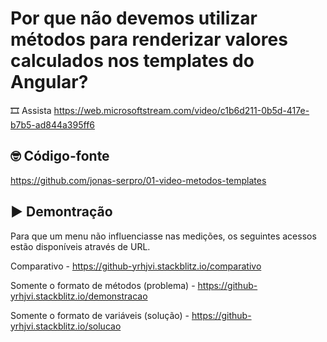 # Por que não devemos utilizar métodos para renderizar valores calculados nos templates do Angular?

🎞️ Assista https://web.microsoftstream.com/video/c1b6d211-0b5d-417e-b7b5-ad844a395ff6

## 🤓 Código-fonte

https://github.com/jonas-serpro/01-video-metodos-templates

## ▶️ Demontração

Para que um menu não influenciasse nas medições, os seguintes acessos estão disponíveis através de URL.

Comparativo - https://github-yrhjvi.stackblitz.io/comparativo

Somente o formato de métodos (problema) - https://github-yrhjvi.stackblitz.io/demonstracao

Somente o formato de variáveis (solução) - https://github-yrhjvi.stackblitz.io/solucao
